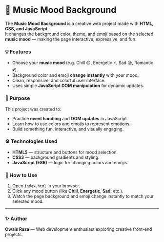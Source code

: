 # 🎵 Music Mood Background

The **Music Mood Background** is a creative web project made with **HTML, CSS, and JavaScript**.  
It changes the background color, theme, and emoji based on the selected **music mood** — making the page interactive, expressive, and fun.

### 💡 Features
- Choose your **music mood** (e.g. Chill 😌, Energetic ⚡, Sad 😢, Romantic 💕).  
- Background color and emoji **change instantly** with your mood.  
- Clean, responsive, and colorful user interface.  
- Uses simple **JavaScript DOM manipulation** for dynamic updates.

### 🎯 Purpose
This project was created to:
- Practice **event handling** and **DOM updates** in JavaScript.  
- Learn how to use colors and emojis to represent emotions.  
- Build something fun, interactive, and visually engaging.

### ⚙️ Technologies Used
- **HTML5** — structure and buttons for mood selection.  
- **CSS3** — background gradients and styling.  
- **JavaScript (ES6)** — logic for changing colors and emojis.

### 📸 How to Use
1. Open `index.html` in your browser.  
2. Click any mood button (like **Chill**, **Energetic**, **Sad**, etc.).  
3. Watch the page background and emoji change instantly to match your selected mood.

---

### ✨ Author
**Owais Raza** — Web development enthusiast exploring creative front-end projects.

